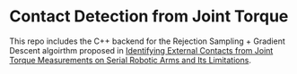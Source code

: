 # Contact Detection from Joint Torque

This repo includes the C++ backend for the Rejection Sampling + Gradient Descent algoirthm proposed in [Identifying External Contacts from Joint Torque Measurements on Serial Robotic Arms and Its Limitations](https://groups.csail.mit.edu/robotics-center/public_papers/Pang20a.pdf).
